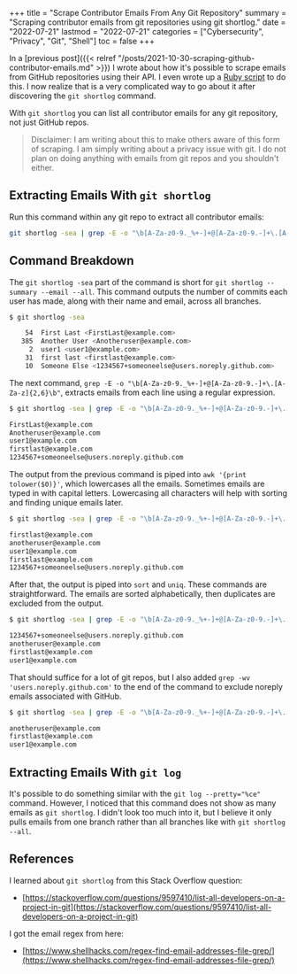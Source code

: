 +++
title = "Scrape Contributor Emails From Any Git Repository"
summary = "Scraping contributor emails from git repositories using git shortlog."
date = "2022-07-21"
lastmod = "2022-07-21"
categories = ["Cybersecurity", "Privacy", "Git", "Shell"]
toc = false
+++

In a [previous post]({{< relref "/posts/2021-10-30-scraping-github-contributor-emails.md" >}}) I wrote about how it's possible to scrape emails from GitHub repositories using their API.
I even wrote up a [Ruby script](https://github.com/nelsonfigueroa/github-email-scraper) to do this.
I now realize that is a very complicated way to go about it after discovering the `git shortlog` command.

With `git shortlog` you can list all contributor emails for any git repository, not just GitHub repos.

> Disclaimer: I am writing about this to make others aware of this form of scraping. I am simply writing about a privacy issue with git. I do not plan on doing anything with emails from git repos and you shouldn't either.


## Extracting Emails With `git shortlog`

Run this command within any git repo to extract all contributor emails:

```bash
git shortlog -sea | grep -E -o "\b[A-Za-z0-9._%+-]+@[A-Za-z0-9.-]+\.[A-Za-z]{2,6}\b" | awk '{print tolower($0)}' | sort | uniq | grep -wv 'users.noreply.github.com'
```

## Command Breakdown

The `git shortlog -sea` part of the command is short for `git shortlog --summary --email --all`. This command outputs the number of commits each user has made, along with their name and email, across all branches.

```bash
$ git shortlog -sea

    54  First Last <FirstLast@example.com>
   385  Another User <Anotheruser@example.com>
     2  user1 <user1@example.com>
    31  first last <firstlast@example.com>
    10  Someone Else <1234567+someoneelse@users.noreply.github.com>
```

The next command, `grep -E -o "\b[A-Za-z0-9._%+-]+@[A-Za-z0-9.-]+\.[A-Za-z]{2,6}\b"`, extracts emails from each line using a regular expression.

```bash
$ git shortlog -sea | grep -E -o "\b[A-Za-z0-9._%+-]+@[A-Za-z0-9.-]+\.[A-Za-z]{2,6}\b"

FirstLast@example.com
Anotheruser@example.com
user1@example.com
firstlast@example.com
1234567+someoneelse@users.noreply.github.com
```

The output from the previous command is piped into `awk '{print tolower($0)}'`, which lowercases all the emails. Sometimes emails are typed in with capital letters. Lowercasing all characters will help with sorting and finding unique emails later.

```bash
$ git shortlog -sea | grep -E -o "\b[A-Za-z0-9._%+-]+@[A-Za-z0-9.-]+\.[A-Za-z]{2,6}\b" | awk '{print tolower($0)}'

firstlast@example.com
anotheruser@example.com
user1@example.com
firstlast@example.com
1234567+someoneelse@users.noreply.github.com
```


After that, the output is piped into `sort` and `uniq`. These commands are straightforward. The emails are sorted alphabetically, then duplicates are excluded from the output.

```bash
$ git shortlog -sea | grep -E -o "\b[A-Za-z0-9._%+-]+@[A-Za-z0-9.-]+\.[A-Za-z]{2,6}\b" | awk '{print tolower($0)}' | sort | uniq

1234567+someoneelse@users.noreply.github.com
anotheruser@example.com
firstlast@example.com
user1@example.com
```

That should suffice for a lot of git repos, but I also added `grep -wv 'users.noreply.github.com'` to the end of the command to exclude noreply emails associated with GitHub.

```bash
$ git shortlog -sea | grep -E -o "\b[A-Za-z0-9._%+-]+@[A-Za-z0-9.-]+\.[A-Za-z]{2,6}\b" | awk '{print tolower($0)}' | sort | uniq | grep -wv 'users.noreply.github.com'

anotheruser@example.com
firstlast@example.com
user1@example.com
```

## Extracting Emails With `git log`

It's possible to do something similar with the `git log --pretty="%ce"` command. However, I noticed that this command does not show as many emails as `git shortlog`. I didn't look too much into it, but I believe it only pulls emails from one branch rather than all branches like with `git shortlog --all`.

## References

I learned about `git shortlog` from this Stack Overflow question:
- [https://stackoverflow.com/questions/9597410/list-all-developers-on-a-project-in-git](https://stackoverflow.com/questions/9597410/list-all-developers-on-a-project-in-git)

I got the email regex from here:
- [https://www.shellhacks.com/regex-find-email-addresses-file-grep/](https://www.shellhacks.com/regex-find-email-addresses-file-grep/)
